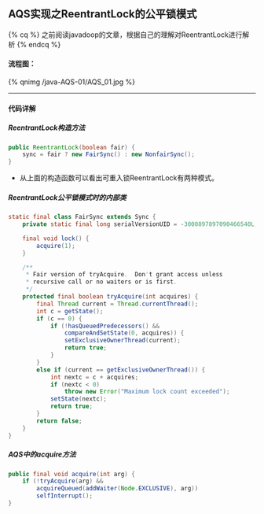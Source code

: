 ## AQS实现之ReentrantLock的公平锁模式
{% cq %} 
之前阅读javadoop的文章，根据自己的理解对ReentrantLock进行解析
{% endcq %}

#### 流程图：
{% qnimg /java-AQS-01/AQS_01.jpg %}
* * *

#### 代码详解

##### ReentrantLock构造方法
```java
public ReentrantLock(boolean fair) {
    sync = fair ? new FairSync() : new NonfairSync();
}
```
- 从上面的构造函数可以看出可重入锁ReentrantLock有两种模式。

##### ReentrantLock公平锁模式时的内部类
```java
static final class FairSync extends Sync {
    private static final long serialVersionUID = -3000897897090466540L;

    final void lock() {
        acquire(1);
    }

    /**
     * Fair version of tryAcquire.  Don't grant access unless
     * recursive call or no waiters or is first.
     */
    protected final boolean tryAcquire(int acquires) {
        final Thread current = Thread.currentThread();
        int c = getState();
        if (c == 0) {
            if (!hasQueuedPredecessors() &&
                compareAndSetState(0, acquires)) {
                setExclusiveOwnerThread(current);
                return true;
            }
        }
        else if (current == getExclusiveOwnerThread()) {
            int nextc = c + acquires;
            if (nextc < 0)
                throw new Error("Maximum lock count exceeded");
            setState(nextc);
            return true;
        }
        return false;
    }
}
```
##### AQS中的acquire方法
```java
public final void acquire(int arg) {
    if (!tryAcquire(arg) &&
        acquireQueued(addWaiter(Node.EXCLUSIVE), arg))
        selfInterrupt();
}
```